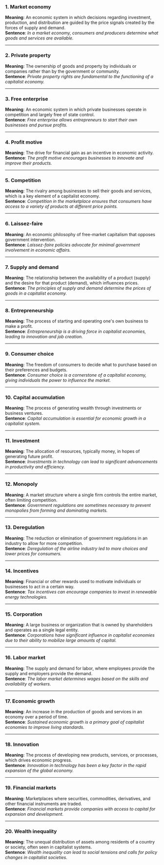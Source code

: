 ### 1. **Market economy**  
**Meaning**: An economic system in which decisions regarding investment, production, and distribution are guided by the price signals created by the forces of supply and demand.  
**Sentence**: *In a market economy, consumers and producers determine what goods and services are available.*

---

### 2. **Private property**  
**Meaning**: The ownership of goods and property by individuals or companies rather than by the government or community.  
**Sentence**: *Private property rights are fundamental to the functioning of a capitalist economy.*

---

### 3. **Free enterprise**  
**Meaning**: An economic system in which private businesses operate in competition and largely free of state control.  
**Sentence**: *Free enterprise allows entrepreneurs to start their own businesses and pursue profits.*

---

### 4. **Profit motive**  
**Meaning**: The drive for financial gain as an incentive in economic activity.  
**Sentence**: *The profit motive encourages businesses to innovate and improve their products.*

---

### 5. **Competition**  
**Meaning**: The rivalry among businesses to sell their goods and services, which is a key element of a capitalist economy.  
**Sentence**: *Competition in the marketplace ensures that consumers have access to a variety of products at different price points.*

---

### 6. **Laissez-faire**  
**Meaning**: An economic philosophy of free-market capitalism that opposes government intervention.  
**Sentence**: *Laissez-faire policies advocate for minimal government involvement in economic affairs.*

---

### 7. **Supply and demand**  
**Meaning**: The relationship between the availability of a product (supply) and the desire for that product (demand), which influences prices.  
**Sentence**: *The principles of supply and demand determine the prices of goods in a capitalist economy.*

---

### 8. **Entrepreneurship**  
**Meaning**: The process of starting and operating one's own business to make a profit.  
**Sentence**: *Entrepreneurship is a driving force in capitalist economies, leading to innovation and job creation.*

---

### 9. **Consumer choice**  
**Meaning**: The freedom of consumers to decide what to purchase based on their preferences and budgets.  
**Sentence**: *Consumer choice is a cornerstone of a capitalist economy, giving individuals the power to influence the market.*

---

### 10. **Capital accumulation**  
**Meaning**: The process of generating wealth through investments or business ventures.  
**Sentence**: *Capital accumulation is essential for economic growth in a capitalist system.*

---

### 11. **Investment**  
**Meaning**: The allocation of resources, typically money, in hopes of generating future profit.  
**Sentence**: *Investments in technology can lead to significant advancements in productivity and efficiency.*

---

### 12. **Monopoly**  
**Meaning**: A market structure where a single firm controls the entire market, often limiting competition.  
**Sentence**: *Government regulations are sometimes necessary to prevent monopolies from forming and dominating markets.*

---

### 13. **Deregulation**  
**Meaning**: The reduction or elimination of government regulations in an industry to allow for more competition.  
**Sentence**: *Deregulation of the airline industry led to more choices and lower prices for consumers.*

---

### 14. **Incentives**  
**Meaning**: Financial or other rewards used to motivate individuals or businesses to act in a certain way.  
**Sentence**: *Tax incentives can encourage companies to invest in renewable energy technologies.*

---

### 15. **Corporation**  
**Meaning**: A large business or organization that is owned by shareholders and operates as a single legal entity.  
**Sentence**: *Corporations have significant influence in capitalist economies due to their ability to mobilize large amounts of capital.*

---

### 16. **Labor market**  
**Meaning**: The supply and demand for labor, where employees provide the supply and employers provide the demand.  
**Sentence**: *The labor market determines wages based on the skills and availability of workers.*

---

### 17. **Economic growth**  
**Meaning**: An increase in the production of goods and services in an economy over a period of time.  
**Sentence**: *Sustained economic growth is a primary goal of capitalist economies to improve living standards.*

---

### 18. **Innovation**  
**Meaning**: The process of developing new products, services, or processes, which drives economic progress.  
**Sentence**: *Innovation in technology has been a key factor in the rapid expansion of the global economy.*

---

### 19. **Financial markets**  
**Meaning**: Marketplaces where securities, commodities, derivatives, and other financial instruments are traded.  
**Sentence**: *Financial markets provide companies with access to capital for expansion and development.*

---

### 20. **Wealth inequality**  
**Meaning**: The unequal distribution of assets among residents of a country or society, often seen in capitalist systems.  
**Sentence**: *Wealth inequality can lead to social tensions and calls for policy changes in capitalist societies.*

